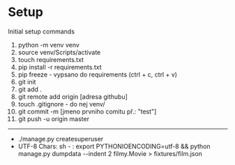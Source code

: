 # Setup

Initial setup commands

1. python -m venv venv
2. source venv/Scripts/activate
3. touch requirements.txt
4. pip install -r requirements.txt
5. pip freeze - vypsano do requirements (ctrl + c, ctrl + v)
6. git init
7. git add .
8. git remote add origin [adresa githubu]
9. touch .gitignore - do nej venv/
10. git commit -m [jmeno prvniho comitu př.: "test"]
11. git push -u origin master
-----------------------------------

- ./manage.py createsuperuser
- UTF-8 Chars: sh - : export PYTHONIOENCODING=utf-8 && python manage.py dumpdata --indent 2 filmy.Movie > fixtures/film.json
